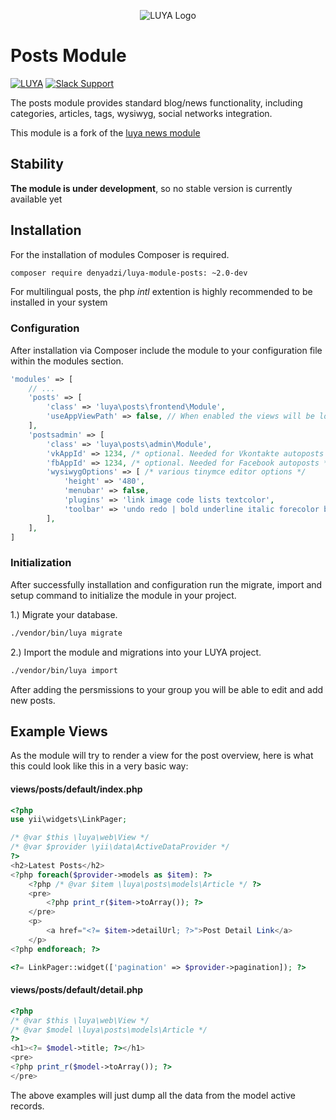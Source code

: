 <p align="center">
  <img src="https://raw.githubusercontent.com/luyadev/luya/master/docs/logo/luya-logo-0.2x.png" alt="LUYA Logo"/>
</p>

# Posts Module

[![LUYA](https://img.shields.io/badge/Powered%20by-LUYA-brightgreen.svg)](https://luya.io)
[![Slack Support](https://img.shields.io/badge/Slack-luyadev-yellowgreen.svg)](https://slack.luya.io/)

The posts module provides standard blog/news functionality, including categories, articles, tags, wysiwyg, social networks integration.

This module is a fork of the [luya news module](https://github.com/luyadev/luya-module-news)

## Stability

**The module is under development**, so no stable version is currently available yet

## Installation

For the installation of modules Composer is required.

```sh
composer require denyadzi/luya-module-posts: ~2.0-dev
```

For multilingual posts, the php *intl* extention is highly recommended to be installed in your system

### Configuration

After installation via Composer include the module to your configuration file within the modules section.

```php
'modules' => [
    // ...
    'posts' => [
    	'class' => 'luya\posts\frontend\Module',
    	'useAppViewPath' => false, // When enabled the views will be looked up in the @app/views folder, otherwise the views shipped with the module will be used.
    ],
    'postsadmin' => [
        'class' => 'luya\posts\admin\Module',
        'vkAppId' => 1234, /* optional. Needed for Vkontakte autoposts */
        'fbAppId' => 1234, /* optional. Needed for Facebook autoposts */
        'wysiwygOptions' => [ /* various tinymce editor options */
            'height' => '480',
            'menubar' => false,
            'plugins' => 'link image code lists textcolor',
            'toolbar' => 'undo redo | bold underline italic forecolor backcolor image | alignleft aligncenter alignright alignjustify | numlist bullist outdent indent | removeformat | code'
        ],
    ],
]
```

### Initialization 

After successfully installation and configuration run the migrate, import and setup command to initialize the module in your project.

1.) Migrate your database.

```sh
./vendor/bin/luya migrate
```

2.) Import the module and migrations into your LUYA project.

```sh
./vendor/bin/luya import
```

After adding the persmissions to your group you will be able to edit and add new posts.

## Example Views

As the module will try to render a view for the post overview, here is what this could look like this in a very basic way:

#### views/posts/default/index.php

```php
<?php
use yii\widgets\LinkPager;

/* @var $this \luya\web\View */
/* @var $provider \yii\data\ActiveDataProvider */
?>
<h2>Latest Posts</h2>
<?php foreach($provider->models as $item): ?>
    <?php /* @var $item \luya\posts\models\Article */ ?>
    <pre>
        <?php print_r($item->toArray()); ?>
    </pre>
    <p>
        <a href="<?= $item->detailUrl; ?>">Post Detail Link</a>
    </p>
<?php endforeach; ?>

<?= LinkPager::widget(['pagination' => $provider->pagination]); ?>
```

#### views/posts/default/detail.php

```php
<?php
/* @var $this \luya\web\View */
/* @var $model \luya\posts\models\Article */
?>
<h1><?= $model->title; ?></h1>
<pre>
<?php print_r($model->toArray()); ?>
</pre>
```

The above examples will just dump all the data from the model active records.

